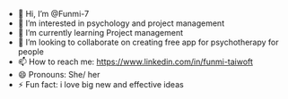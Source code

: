 - 👋 Hi, I’m @Funmi-7
- 👀 I’m interested in psychology and project management 
- 🌱 I’m currently learning Project management 
- 💞️ I’m looking to collaborate on creating free app for psychotherapy for people 
- 📫 How to reach me: https://www.linkedin.com/in/funmi-taiwoft
- 😄 Pronouns: She/ her
- ⚡ Fun fact: i love big new and effective ideas

<!---
Funmi-7/Funmi-7 is a ✨ special ✨ repository because its `README.md` (this file) appears on your GitHub profile.
You can click the Preview link to take a look at your changes.
--->
